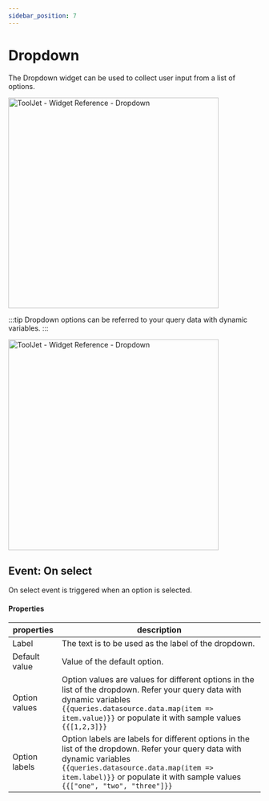 ```yaml
---
sidebar_position: 7
---
```


# Dropdown

The Dropdown widget can be used to collect user input from a list of options.


<img class="screenshot-full" src="/img/widgets/dropdown/dropdown.gif" alt="ToolJet - Widget Reference - Dropdown" height="420"/>

:::tip
Dropdown options can be referred to your query data with dynamic variables.
:::

<img class="screenshot-full" src="/img/widgets/dropdown/dropdown-dynamicvalues.gif" alt="ToolJet - Widget Reference - Dropdown" height="420"/>


## Event: On select

On select event is triggered when an option is selected.

#### Properties

| properties      | description |
| ----------- | ----------- |
| Label | The text is to be used as the label of the dropdown. |
| Default value | Value of the default option. |
| Option values | Option values are values for different options in the list of the dropdown. Refer your query data with dynamic variables `{{queries.datasource.data.map(item => item.value)}}` or populate it with sample values `{{[1,2,3]}}`  |
| Option labels | Option labels are labels for different options in the list of the dropdown. Refer your query data with dynamic variables `{{queries.datasource.data.map(item => item.label)}}` or populate it with sample values `{{["one", "two", "three"]}}` |